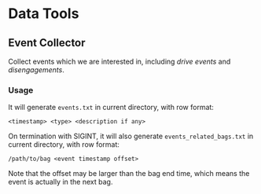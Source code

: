 # Data Tools

## Event Collector

Collect events which we are interested in, including *drive events* and
*disengagements*.

### Usage

It will generate `events.txt` in current directory, with row format:

```text
<timestamp> <type> <description if any>
```

On termination with SIGINT, it will also generate `events_related_bags.txt` in
current directory, with row format:

```text
/path/to/bag <event timestamp offset>
```

Note that the offset may be larger than the bag end time, which means the event
is actually in the next bag.
